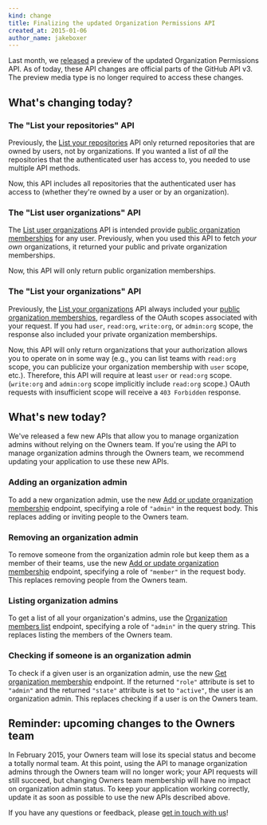 ```yaml
---
kind: change
title: Finalizing the updated Organization Permissions API
created_at: 2015-01-06
author_name: jakeboxer
---
```


Last month, we [released][org-permissions-preview] a preview of the updated Organization Permissions API. As of today, these API changes are official parts of the GitHub API v3. The preview media type is no longer required to access these changes.

## What's changing today?

### The "List your repositories" API

Previously, the [List your repositories][list-your-repos] API only returned repositories that are owned by users, not by organizations. If you wanted a list of *all* the repositories that the authenticated user has access to, you needed to use multiple API methods.

Now, this API includes all repositories that the authenticated user has access to (whether they're owned by a user or by an organization).

### The "List user organizations" API

The [List user organizations][list-user-organizations] API is intended provide [public organization memberships][public-org-membership] for any user. Previously, when you used this API to fetch *your own* organizations, it returned your public and private organization memberships.

Now, this API will only return public organization memberships.

### The "List your organizations" API

Previously, the [List your organizations][list-your-organizations] API always included your [public organization memberships][public-org-membership], regardless of the OAuth scopes associated with your request. If you had `user`, `read:org`, `write:org`, or `admin:org` scope, the response also included your private organization memberships.

Now, this API will only return organizations that your authorization allows you to operate on in some way (e.g., you can list teams with `read:org` scope, you can publicize your organization membership with `user` scope, etc.). Therefore, this API will require at least `user` or `read:org` scope. (`write:org` and `admin:org` scope implicitly include `read:org` scope.) OAuth requests with insufficient scope will receive a `403 Forbidden` response.

## What's new today?

We've released a few new APIs that allow you to manage organization admins without relying on the Owners team. If you're using the API to manage organization admins through the Owners team, we recommend updating your application to use these new APIs.

### Adding an organization admin

To add a new organization admin, use the new [Add or update organization membership][add-org-membership] endpoint, specifying a role of `"admin"` in the request body. This replaces adding or inviting people to the Owners team.

### Removing an organization admin

To remove someone from the organization admin role but keep them as a member of their teams, use the new [Add or update organization membership][add-org-membership] endpoint, specifying a role of `"member"` in the request body. This replaces removing people from the Owners team.

### Listing organization admins

To get a list of all your organization's admins, use the [Organization members list][list-org-members] endpoint, specifying a role of `"admin"` in the query string. This replaces listing the members of the Owners team.

### Checking if someone is an organization admin

To check if a given user is an organization admin, use the new [Get organization membership][get-org-membership] endpoint. If the returned `"role"` attribute is set to `"admin"` and the returned `"state"` attribute is set to `"active"`, the user is an organization admin. This replaces checking if a user is on the Owners team.

## Reminder: upcoming changes to the Owners team

In February 2015, your Owners team will lose its special status and become a totally normal team. At this point, using the API to manage organization admins through the Owners team will no longer work; your API requests will still succeed, but changing Owners team membership will have no impact on organization admin status. To keep your application working correctly, update it as soon as possible to use the new APIs described above.

If you have any questions or feedback, please [get in touch with us][contact]!

[org-permissions-preview]: /changes/2014-12-08-organization-permissions-api-preview/
[list-your-repos]: /v3/repos/#list-your-repositories
[list-user-organizations]: /v3/orgs/#list-user-organizations
[public-org-membership]: https://help.github.com/articles/publicizing-or-concealing-organization-membership
[list-your-organizations]: /v3/orgs/#list-your-organizations
[add-org-membership]: /v3/orgs/members/#add-or-update-organization-membership
[list-org-members]: /v3/orgs/members/#members-list
[get-org-membership]: /v3/orgs/members/#get-organization-membership
[contact]: https://github.com/contact?form[subject]=Organization+Permissions+API
